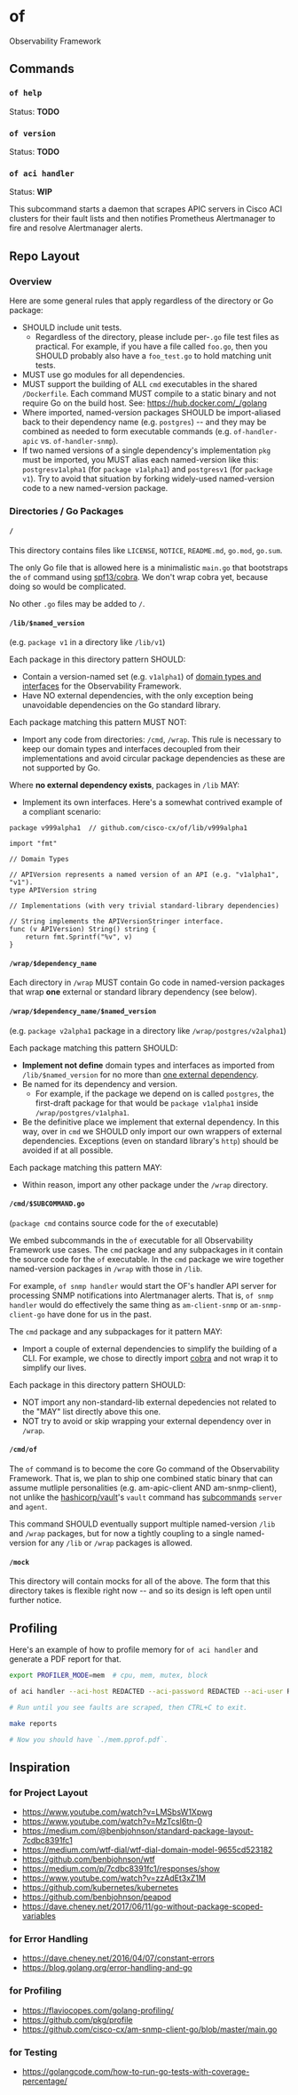 # of
Observability Framework

## Commands

### `of help`

Status: **TODO**

### `of version`

Status: **TODO**

### `of aci handler`

Status: **WIP**

This subcommand starts a daemon that scrapes APIC servers in Cisco ACI clusters for their fault lists and then notifies Prometheus Alertmanager to fire and resolve Alertmanager alerts.

## Repo Layout

### Overview

Here are some general rules that apply regardless of the directory or Go package:

- SHOULD include unit tests.
  - Regardless of the directory, please include per-`.go` file test files as practical. For example, if you have a file called `foo.go`, then you SHOULD probably also have a `foo_test.go` to hold matching unit tests.
- MUST use go modules for all dependencies.
- MUST support the building of ALL `cmd` executables in the shared `/Dockerfile`. Each command MUST compile to a static binary and not require Go on the build host. See: https://hub.docker.com/_/golang
- Where imported, named-version packages SHOULD be import-aliased back to their dependency name (e.g. `postgres`) -- and they may be combined as needed to form executable commands (e.g. `of-handler-apic` vs. `of-handler-snmp`).
- If two named versions of a single dependency's implementation `pkg` must be imported, you MUST alias each named-version like this: `postgresv1alpha1` (for `package v1alpha1`) and `postgresv1` (for `package v1`). Try to avoid that situation by forking widely-used named-version code to a new named-version package.

### Directories / Go Packages

#### `/`

This directory contains files like `LICENSE`, `NOTICE`, `README.md`, `go.mod`, `go.sum`.

The only Go file that is allowed here is a minimalistic `main.go` that bootstraps the `of` command using [spf13/cobra](https://github.com/spf13/cobra). We don't wrap cobra yet, because doing so would be complicated.

No other `.go` files may be added to `/`.

#### `/lib/$named_version`

(e.g. `package v1` in a directory like `/lib/v1`)

Each package in this directory pattern SHOULD:
- Contain a version-named set (e.g. `v1alpha1`) of [domain types and interfaces](https://www.youtube.com/watch?v=LMSbsW1Xpwg) for the Observability Framework.
- Have NO external dependencies, with the only exception being unavoidable dependencies on the Go standard library.

Each package matching this pattern MUST NOT:
- Import any code from directories: `/cmd`, `/wrap`. This rule is necessary to keep our domain types and interfaces decoupled from their implementations and avoid circular package dependencies as these are not supported by Go.

Where **no external dependency exists**, packages in `/lib` MAY:
- Implement its own interfaces. Here's a somewhat contrived example of a compliant scenario:

```
package v999alpha1  // github.com/cisco-cx/of/lib/v999alpha1

import "fmt"

// Domain Types

// APIVersion represents a named version of an API (e.g. "v1alpha1", "v1").
type APIVersion string

// Implementations (with very trivial standard-library dependencies)

// String implements the APIVersionStringer interface.
func (v APIVersion) String() string {
    return fmt.Sprintf("%v", v)
}
```

#### `/wrap/$dependency_name`

Each directory in `/wrap` MUST contain Go code in named-version packages that wrap **one** external or standard library dependency (see below).

#### `/wrap/$dependency_name/$named_version`

(e.g. `package v2alpha1` package in a directory like `/wrap/postgres/v2alpha1`)

Each package matching this pattern SHOULD:
- **Implement not define** domain types and interfaces as imported from `/lib/$named_version` for no more than [one external dependency](https://www.youtube.com/watch?v=LMSbsW1Xpwg).
- Be named for its dependency and version.
  - For example, if the package we depend on is called `postgres`, the first-draft package for that would be `package v1alpha1` inside `/wrap/postgres/v1alpha1`.
- Be the definitive place we implement that external dependency. In this way, over in `cmd` we SHOULD only import our own wrappers of external dependencies. Exceptions (even on standard library's `http`) should be avoided if at all possible.

Each package matching this pattern MAY:
- Within reason, import any other package under the `/wrap` directory.

#### `/cmd/$SUBCOMMAND.go`

(`package cmd` contains source code for the `of` executable)

We embed subcommands in the `of` executable for all Observability Framework use cases. The `cmd` package and any subpackages in it contain the source code for the `of` executable. In the `cmd` package we wire together named-version packages in `/wrap` with those in `/lib`.

For example, `of snmp handler` would start the OF's handler API server for processing SNMP notifications into Alertmanager alerts. That is, `of snmp handler` would do effectively the same thing as `am-client-snmp` or `am-snmp-client-go` have done for us in the past.

The `cmd` package and any subpackages for it pattern MAY:
- Import a couple of external dependencies to simplify the building of a CLI. For example, we chose to directly import [cobra](https://github.com/spf13/cobra) and not wrap it to simplify our lives.

Each package in this directory pattern SHOULD:
- NOT import any non-standard-lib external depedencies not related to the "MAY" list directly above this one.
- NOT try to avoid or skip wrapping your external dependency over in `/wrap`.

#### `/cmd/of`

The `of` command is to become the core Go command of the Observability Framework. That is, we plan to ship one combined static binary that can assume mutliple personalities (e.g. am-apic-client AND am-snmp-client), not unlike the [hashicorp/vault](https://github.com/hashicorp/vault)'s `vault` command has [subcommands](https://www.vaultproject.io/docs/commands/) `server` and `agent`.

This command SHOULD eventually support multiple named-version `/lib` and `/wrap` packages, but for now a tightly coupling to a single named-version for any `/lib` or `/wrap` packages is allowed.

#### `/mock`

This directory will contain mocks for all of the above. The form that this directory takes is flexible right now -- and so its design is left open until further notice.

## Profiling

Here's an example of how to profile memory for `of aci handler` and generate a PDF report for that.

```bash
export PROFILER_MODE=mem  # cpu, mem, mutex, block

of aci handler --aci-host REDACTED --aci-password REDACTED --aci-user REDACTED --am-url https://localhost:9093

# Run until you see faults are scraped, then CTRL+C to exit.

make reports

# Now you should have `./mem.pprof.pdf`.
```

## Inspiration

### for Project Layout

- https://www.youtube.com/watch?v=LMSbsW1Xpwg
- https://www.youtube.com/watch?v=MzTcsI6tn-0
- https://medium.com/@benbjohnson/standard-package-layout-7cdbc8391fc1
- https://medium.com/wtf-dial/wtf-dial-domain-model-9655cd523182
- https://github.com/benbjohnson/wtf
- https://medium.com/p/7cdbc8391fc1/responses/show
- https://www.youtube.com/watch?v=zzAdEt3xZ1M
- https://github.com/kubernetes/kubernetes
- https://github.com/benbjohnson/peapod
- https://dave.cheney.net/2017/06/11/go-without-package-scoped-variables

### for Error Handling

- https://dave.cheney.net/2016/04/07/constant-errors
- https://blog.golang.org/error-handling-and-go

### for Profiling

- https://flaviocopes.com/golang-profiling/
- https://github.com/pkg/profile
- https://github.com/cisco-cx/am-snmp-client-go/blob/master/main.go

### for Testing

- https://golangcode.com/how-to-run-go-tests-with-coverage-percentage/
